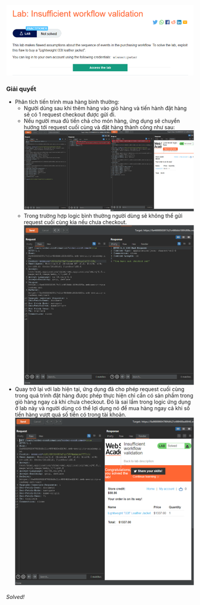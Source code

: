 ![](img//34.png)
### Giải quyết
- Phân tích tiến trình mua hàng bình thường: 
    - Người dùng sau khi thêm hàng vào giỏ hàng và tiến hành đặt hàng sẽ có 1 request checkout được gửi đi.
    - Nếu người mua đủ tiền chả cho món hàng, ứng dụng sẽ chuyển hướng tới request cuối cùng và đặt hàng thành công như sau:
    ![](img/35.png)
    - Trong trường hợp logic bình thường người dùng sẽ không thể gửi request cuối cùng kia nếu chưa checkout.
    ![](img/36.png)
- Quay trở lại với lab hiện tại, ứng dụng đã cho phép request cuối cùng trong quá trình đặt hàng được phép thực hiện chỉ cần có sản phầm trong giỏ hàng ngay cả khi chưa checkout. Đó là sai lầm trong logic ứng dụng ở lab này và người dùng có thể lợi dụng nó để mua hàng ngay cả khi số tiền hàng vượt quá số tiền có trong tài khoản.
![](img/37.png)
###### Solved!

